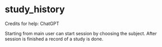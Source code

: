 # study_history

Credits for help: ChatGPT

Starting from main user can start session by choosing the subject. After session is finished a record of a study is done.

